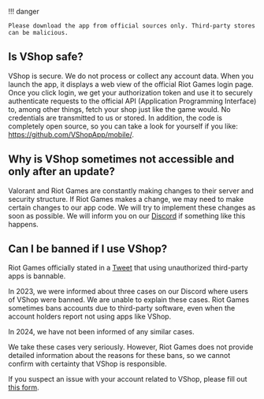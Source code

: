 !!! danger

    Please download the app from official sources only. Third-party stores can be malicious.

## Is VShop safe?
VShop is secure. We do not process or collect any account data. When you launch the app, it displays a web view of the official Riot Games login page. Once you click login, we get your authorization token and use it to securely authenticate requests to the official API (Application Programming Interface) to, among other things, fetch your shop just like the game would. No credentials are transmitted to us or stored. In addition, the code is completely open source, so you can take a look for yourself if you like: <https://github.com/VShopApp/mobile/>.

## Why is VShop sometimes not accessible and only after an update?
Valorant and Riot Games are constantly making changes to their server and security structure. If Riot Games makes a change, we may need to make certain changes to our app code. We will try to implement these changes as soon as possible. We will inform you on our [Discord](https://discord.com/invite/vshop) if something like this happens.

## Can I be banned if I use VShop?

Riot Games officially stated in a [Tweet](https://twitter.com/playvalorant/status/1539728676815642624) that using unauthorized third-party apps is bannable.

In 2023, we were informed about three cases on our Discord where users of VShop were banned. We are unable to explain these cases. Riot Games sometimes bans accounts due to third-party software, even when the account holders report not using apps like VShop.

In 2024, we have not been informed of any similar cases.

We take these cases very seriously. However, Riot Games does not provide detailed information about the reasons for these bans, so we cannot confirm with certainty that VShop is responsible.

If you suspect an issue with your account related to VShop, please fill out [this form](https://tally.so/r/3yMVRp).
